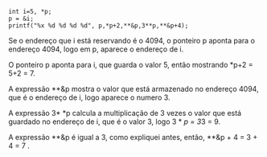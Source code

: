 ```
int i=5, *p;
p = &i;
printf("%x %d %d %d %d", p,*p+2,**&p,3**p,**&p+4);
```


Se o endereço que i está reservando é o 4094, o ponteiro p aponta para o endereço 4094, logo em p, aparece o endereço de i.

O ponteiro p aponta para i, que guarda o valor 5, então mostrando *p+2 = 5+2 = 7.

A expressão **&p mostra o valor que está armazenado no endereço 4094, que é o endereço de i, logo aparece o numero 3.

A expressão 3* *p calcula a multiplicação de 3 vezes o valor que está guardado no endereço de i, que é o valor 3, logo 3 * *p = 3*3 = 9.

A expressão **&p é igual a 3, como expliquei antes, então, **&p + 4 = 3 + 4 = 7 .

